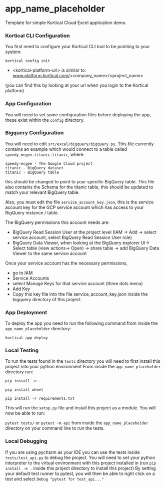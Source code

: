 # app_name_placeholder
Template for simple Kortical Cloud Excel application demo.


### Kortical CLI Configuration
You first need to configure your Kortical CLI tool to be pointing to your system:

`kortical config init`

- \<kortical-platform-url\> is similar to: www.platform.kortical.com/<company_name>/<project_name>
  
(you can find this by looking at your url when you login to the Kortical platform)

### App Configuration

You will need to set some configuration files before deploying the app, these exist within the `config` directory.

### Bigquery Configuration

You will need to edit `src/excel/bigquery/bigquery.py`. This file 
currently contains an example which would connect to a table called `speedy_mcgee.titanic.titanic`, where:

    speedy-mcgee - The Google Cloud project
    titanic - BigQuery dataset
    titanic - BigQuery table

this should be changed to point to your specific BigQuery table.
This file also contains the Schema for the titanic table, this should be updated to match your relevant BigQuery table.

Also, you must edit the file `service_account_key.json`, this is the service account key for the GCP service account which has access to your BigQuery instance / table.

The BigQuery permissions this account needs are:

- BigQuery Read Session User at the project level (IAM -> Add -> select service account, select BigQuery Read Session User role)
- BigQuery Data Viewer, when looking at the BigQuery explorer UI-> Select table (view actions-> Open) -> share table -> add BigQuery Data Viewer to the same service account

Once your service account has the necessary permissions,

 - go to IAM
 - Service Accounts
 - select Manage Keys for that service account (three dots menu)
 - Add Key
 - Copy this key file into the file service_account_key.json inside the bigquery directory of this project.


### App Deployment
To deploy the app you need to run the following command from inside the `app_name_placeholder` directory:

`kortical app deploy`


### Local Testing

To run the tests found in the `tests` directory you will need to first install this project into your python environment
From inside the `app_name_placeholder` directory run:

`pip install -e .`

`pip install wheel`

`pip install -r requirements.txt`

This will run the `setup.py` file and install this project as a module. You will now be able to run:

`pytest tests/` or `pytest -m api` from inside the `app_name_placeholder` directory on your command line to run the tests.

### Local Debugging

If you are using pycharm as your IDE you can use the tests inside `tests/test_api.py` to debug the project.
You will need to set your python interpreter to the virtual environment with this project installed in (run `pip install -e .` inside this project directory to install this project)
By setting your default test runner to pytest, you will then be able to right click on a test and select `Debug "pytest for test_api..."`
